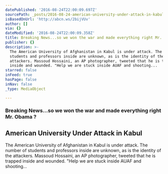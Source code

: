 ```yaml
---
datePublished: '2016-08-24T22:00:09.697Z'
sourcePath: _posts/2016-08-24-american-university-under-attack-in-kabul.md
isBasedOnUrl: 'http://abcn.ws/2bijVUv'
author: []
via: {}
dateModified: '2016-08-24T22:00:09.358Z'
title: Breaking News...so we won the war and made everything right Mr. Obama ?
publisher: {}
description: >-
  The American University of Afghanistan in Kabul is under attack. The number of
  students and professors inside are unknown, as is the identity of the
  attackers. Massoud Hossaini, an AP photographer, tweeted that he is trapped
  inside and wounded. "Help we are stuck inside AUAF and shooting...
starred: false
inFeed: true
hasPage: false
inNav: false
_type: MediaObject

---
```

### Breaking News...so we won the war and made everything right Mr. Obama ?

<article style=""><h1>American University Under Attack in Kabul</h1><p>The American University of Afghanistan in Kabul is under attack. The number of students and professors inside are unknown, as is the identity of the attackers. Massoud Hossaini, an AP photographer, tweeted that he is trapped inside and wounded. "Help we are stuck inside AUAF and shooting...</p></article>